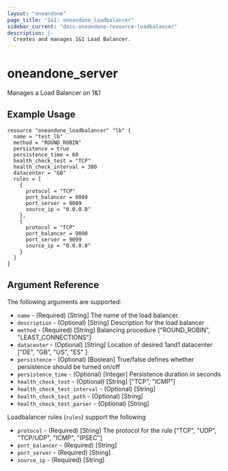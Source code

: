 ```yaml
---
layout: "oneandone"
page_title: "1&1: oneandone_loadbalancer"
sidebar_current: "docs-oneandone-resource-loadbalancer"
description: |-
  Creates and manages 1&1 Load Balancer.
---
```


# oneandone\_server

Manages a Load Balancer on 1&1

## Example Usage

```hcl
resource "oneandone_loadbalancer" "lb" {
  name = "test_lb"
  method = "ROUND_ROBIN"
  persistence = true
  persistence_time = 60
  health_check_test = "TCP"
  health_check_interval = 300
  datacenter = "GB"
  rules = [
    {
      protocol = "TCP"
      port_balancer = 8080
      port_server = 8089
      source_ip = "0.0.0.0"
    },
    {
      protocol = "TCP"
      port_balancer = 9090
      port_server = 9099
      source_ip = "0.0.0.0"
    }
  ]
}
```

## Argument Reference

The following arguments are supported:

* `name` - (Required) [String] The name of the load balancer.
* `description` - (Optional) [String] Description for the load balancer
* `method` - (Required) [String] Balancing procedure ["ROUND_ROBIN", "LEAST_CONNECTIONS"]
* `datacenter` - (Optional) [String]  Location of desired 1and1 datacenter ["DE", "GB", "US", "ES" ]
* `persistence` - (Optional) [Boolean]  True/false defines whether persistence should be turned on/off
* `persistence_time` - (Optional) [Integer] Persistence duration in seconds
* `health_check_test` - (Optional) [String] ["TCP", "ICMP"]
* `health_check_test_interval` - (Optional) [String]
* `health_check_test_path` - (Optional) [String]
* `health_check_test_parser` - (Optional) [String]

Loadbalancer rules (`rules`) support the following

* `protocol` - (Required) [String]  The protocol for the rule ["TCP", "UDP", "TCP/UDP", "ICMP", "IPSEC"]
* `port_balancer` - (Required) [String]
* `port_server` - (Required) [String]
* `source_ip` - (Required) [String]
